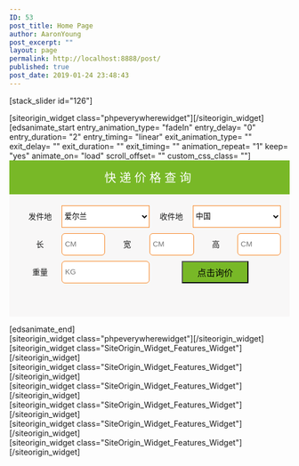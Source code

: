 ```yaml
---
ID: 53
post_title: Home Page
author: AaronYoung
post_excerpt: ""
layout: page
permalink: http://localhost:8888/post/
published: true
post_date: 2019-01-24 23:48:43
---
```

<div id="pl-53"  class="panel-layout" ><div id="pg-53-0"  class="panel-grid panel-no-style" ><div id="pgc-53-0-0"  class="panel-grid-cell"  data-weight="1" ><div id="panel-53-0-0-0" class="so-panel widget widget_sow-editor panel-first-child panel-last-child" data-index="0" data-style="{&quot;background_image_attachment&quot;:&quot;447&quot;,&quot;background_image_attachment_fallback&quot;:false,&quot;background_display&quot;:&quot;cover&quot;,&quot;animation_once&quot;:&quot;&quot;}" ><div class="panel-widget-style panel-widget-style-for-53-0-0-0" ><div class="so-widget-sow-editor so-widget-sow-editor-base">
<div class="siteorigin-widget-tinymce textwidget">
	<p>[stack_slider id="126"]</p>
</div>
</div></div></div></div></div><div id="pg-53-1"  class="panel-grid panel-has-style"  data-style="{&quot;padding&quot;:&quot;0% 10% 0% 10%&quot;,&quot;mobile_padding&quot;:&quot;0px 10px 0px 10px&quot;,&quot;background_image_attachment&quot;:false,&quot;background_display&quot;:&quot;tile&quot;,&quot;cell_alignment&quot;:&quot;flex-start&quot;}" ><div class="panel-row-style panel-row-style-for-53-1" ><div id="pgc-53-1-0"  class="panel-grid-cell"  data-weight="0.5" ><div id="panel-53-1-0-0" class="so-panel widget widget_phpeverywherewidget phpeverywherewidget panel-first-child" data-index="1" data-style="{&quot;background_image_attachment&quot;:false,&quot;background_display&quot;:&quot;tile&quot;,&quot;animation_once&quot;:&quot;&quot;}" >[siteorigin_widget class="phpeverywherewidget"]<input type="hidden" value="{&quot;instance&quot;:{&quot;title&quot;:&quot;&quot;,&quot;content&quot;:&quot;[edsanimate_start entry_animation_type= \&quot;fadeIn\&quot; entry_delay= \&quot;0\&quot; entry_duration= \&quot;2\&quot; entry_timing= \&quot;linear\&quot; exit_animation_type= \&quot;\&quot; exit_delay= \&quot;\&quot; exit_duration= \&quot;\&quot; exit_timing= \&quot;\&quot; animation_repeat= \&quot;1\&quot; keep= \&quot;yes\&quot; animate_on= \&quot;load\&quot; scroll_offset= \&quot;\&quot; custom_css_class= \&quot;\&quot;]\n\n&lt;form method=\&quot;get\&quot; action=\&quot;\/direct-post\/\&quot; class=\&quot;form-group\&quot; method=\&quot;get\&quot;&gt;\n&lt;div class=\&quot;\&quot; style=\&quot;background-color: #78b827; text-align: center;\&quot;&gt;&lt;span style=\&quot;font-size: 1.5em; margin: 0; color: #ffffff; line-height: 61px; letter-spacing: 6px;\&quot;&gt;\u5feb\u9012\u4ef7\u683c\u67e5\u8be2&lt;\/span&gt;&lt;\/div&gt;\n&lt;div style=\&quot;padding: 20px 16px 0px 16px; background-color: #f8f7f7; min-height: 200px;\&quot;&gt;\n&lt;div style=\&quot;float: left; width: 50%; display: flex; justify-content: space-between; margin: 0px 0px 10px 0px;\&quot;&gt;&lt;label style=\&quot;width: 33.2%; height: 40px; line-height: 40px; text-align: center;\&quot;&gt;\u53d1\u4ef6\u5730&lt;\/label&gt;\n&lt;select name=\&quot;send-address\&quot; style=\&quot;width: 66.8%; background-color: #ffffff; outline: none; height: 40px; border: #f6821e 1px solid;\&quot;&gt;\n&lt;option&gt;\u7231\u5c14\u5170&lt;\/option&gt;\n&lt;\/select&gt;&lt;\/div&gt;\n&lt;div style=\&quot;float: left; width: 50%; display: flex; justify-content: space-between; margin: 0px 0px 10px 0px;\&quot;&gt;&lt;label style=\&quot;width: 33.2%; height: 40px; line-height: 40px; text-align: center;\&quot;&gt;\u6536\u4ef6\u5730&lt;\/label&gt;\n&lt;select name=\&quot;receive-address\&quot; style=\&quot;width: 66.8%; background-color: #ffffff; outline: none; height: 40px; border: #f6821e 1px solid;\&quot;&gt;\n&lt;option&gt;\u4e2d\u56fd&lt;\/option&gt;\n&lt;\/select&gt;&lt;\/div&gt;\n&lt;div style=\&quot;clear: both;\&quot;&gt;&lt;\/div&gt;\n&lt;div style=\&quot;width: 33%; float: left; display: flex; justify-content: space-between; padding: 0; margin: 0px 0px 10px 0px;\&quot; class=\&quot;form-group is-empty\&quot;&gt;&lt;label style=\&quot;width: 50%; height: 40px; line-height: 40px; text-align: center;\&quot;&gt;\u957f &lt;\/label&gt;\n&lt;input autocomplete=\&quot;off\&quot; type=\&quot;text\&quot; pattern=\&quot;[\\d.]*\&quot; title=\&quot;\u8bf7\u8f93\u5165\u6570\u5b57\&quot; name=\&quot;length\&quot; style=\&quot;width: 50%; border: #f6821e 1px solid; border-radius: 6px; height: 40px; padding: 5px;\&quot; class=\&quot;text-right form-control\&quot; placeholder=\&quot;CM\&quot; \/&gt;&lt;\/div&gt;\n&lt;div style=\&quot;width: 34%; float: left; display: flex; justify-content: space-between; padding: 0; margin: 0px 0px 10px 0px;\&quot; class=\&quot;form-group is-empty\&quot;&gt;&lt;label style=\&quot;width: 50%; height: 40px; line-height: 40px; text-align: center;\&quot;&gt;\u5bbd &lt;\/label&gt;\n&lt;input autocomplete=\&quot;off\&quot; type=\&quot;text\&quot; pattern=\&quot;[\\d.]*\&quot; title=\&quot;\u8bf7\u8f93\u5165\u6570\u5b57\&quot; name=\&quot;width\&quot; style=\&quot;width: 50%; border: #f6821e 1px solid; border-radius: 6px; height: 40px; padding: 5px;\&quot; class=\&quot;text-right form-control\&quot; placeholder=\&quot;CM\&quot; \/&gt;&lt;\/div&gt;\n&lt;div style=\&quot;width: 33%; float: left; display: flex; justify-content: space-between; padding: 0; margin: 0px 0px 10px 0px;\&quot; class=\&quot;form-group is-empty\&quot;&gt;&lt;label style=\&quot;width: 50%; height: 40px; line-height: 40px; text-align: center;\&quot;&gt;\u9ad8 &lt;\/label&gt;\n&lt;input autocomplete=\&quot;off\&quot; type=\&quot;text\&quot; pattern=\&quot;[\\d.]*\&quot; title=\&quot;\u8bf7\u8f93\u5165\u6570\u5b57\&quot; name=\&quot;height\&quot; style=\&quot;width: 50%; border: #f6821e 1px solid; border-radius: 6px; height: 40px; padding: 5px;\&quot; class=\&quot;text-right form-control\&quot; placeholder=\&quot;CM\&quot; \/&gt;&lt;\/div&gt;\n&lt;div style=\&quot;clear: both;\&quot;&gt;&lt;\/div&gt;\n&lt;div style=\&quot;float: left; width: 50%; display: flex; justify-content: space-between;\&quot; class=\&quot;form-group is-empty\&quot;&gt;&lt;label style=\&quot;width: 33.2%; height: 40px; line-height: 40px; text-align: center;\&quot;&gt;\u91cd\u91cf&lt;\/label&gt;\n&lt;input pattern=\&quot;[\\d.]*\&quot; title=\&quot;\u8bf7\u8f93\u5165\u6570\u5b57\&quot; type=\&quot;text\&quot; autocomplete=\&quot;off\&quot; name=\&quot;weight\&quot; style=\&quot;width: 66.8%; border: #f6821e 1px solid; border-radius: 6px; height: 40px; padding: 5px;\&quot; class=\&quot;text-right form-control\&quot; placeholder=\&quot;KG\&quot; \/&gt;&lt;\/div&gt;\n&lt;div style=\&quot;float: left; width: 50%; display: flex; justify-content: space-between;\&quot;&gt;&lt;button type=\&quot;submit\&quot; class=\&quot;btn-hover\&quot; style=\&quot;background-color: #78b827; margin: 0 auto; height: 40px; outline: none; font-size: 16px; width: 120px; line-height: 40px; padding: 0 0 0 0;\&quot;&gt;\u70b9\u51fb\u8be2\u4ef7&lt;\/button&gt;&lt;\/div&gt;\n&lt;\/div&gt;\n&lt;\/form&gt;\n[edsanimate_end]&quot;,&quot;eds_animation_class&quot;:&quot;&quot;,&quot;animation&quot;:&quot;&quot;,&quot;anchor&quot;:&quot;&quot;,&quot;anchor-placement&quot;:&quot;&quot;,&quot;easing&quot;:&quot;&quot;,&quot;offset&quot;:&quot;&quot;,&quot;duration&quot;:&quot;&quot;,&quot;delay&quot;:&quot;&quot;,&quot;once&quot;:0,&quot;so_sidebar_emulator_id&quot;:&quot;phpeverywherewidget-5310001&quot;,&quot;option_name&quot;:&quot;widget_phpeverywherewidget&quot;},&quot;args&quot;:{&quot;before_widget&quot;:&quot;&lt;div id=\&quot;panel-53-1-0-0\&quot; class=\&quot;so-panel widget widget_phpeverywherewidget phpeverywherewidget panel-first-child\&quot; data-index=\&quot;1\&quot; data-style=\&quot;{&amp;quot;background_image_attachment&amp;quot;:false,&amp;quot;background_display&amp;quot;:&amp;quot;tile&amp;quot;,&amp;quot;animation_once&amp;quot;:&amp;quot;&amp;quot;}\&quot; &gt;&quot;,&quot;after_widget&quot;:&quot;&lt;\/div&gt;&quot;,&quot;before_title&quot;:&quot;&lt;h3 class=\&quot;widget-title\&quot;&gt;&quot;,&quot;after_title&quot;:&quot;&lt;\/h3&gt;&quot;,&quot;widget_id&quot;:&quot;widget-1-0-0&quot;}}" />[/siteorigin_widget]</div><div id="panel-53-1-0-1" class="so-panel widget widget_sow-editor panel-last-child" data-index="2" data-style="{&quot;background_image_attachment&quot;:false,&quot;background_display&quot;:&quot;tile&quot;,&quot;animation_once&quot;:&quot;&quot;}" ><div class="so-widget-sow-editor so-widget-sow-editor-base">
<div class="siteorigin-widget-tinymce textwidget">
	[edsanimate_start entry_animation_type= "fadeIn" entry_delay= "0" entry_duration= "2" entry_timing= "linear" exit_animation_type= "" exit_delay= "" exit_duration= "" exit_timing= "" animation_repeat= "1" keep= "yes" animate_on= "load" scroll_offset= "" custom_css_class= ""]

<form method="get" action="/direct-post/" class="form-group" method="get">
<div class="" style="background-color: #78b827; text-align: center;"><span style="font-size: 1.5em; margin: 0; color: #ffffff; line-height: 61px; letter-spacing: 6px;">快递价格查询</span></div>
<div style="padding: 20px 16px 0px 16px; background-color: #f8f7f7; min-height: 200px;">
<div style="float: left; width: 50%; display: flex; justify-content: space-between; margin: 0px 0px 10px 0px;"><label style="width: 33.2%; height: 40px; line-height: 40px; text-align: center;">发件地</label>
<select name="send-address" style="width: 66.8%; background-color: #ffffff; outline: none; height: 40px; border: #f6821e 1px solid;">
<option>爱尔兰</option>
</select></div>
<div style="float: left; width: 50%; display: flex; justify-content: space-between; margin: 0px 0px 10px 0px;"><label style="width: 33.2%; height: 40px; line-height: 40px; text-align: center;">收件地</label>
<select name="receive-address" style="width: 66.8%; background-color: #ffffff; outline: none; height: 40px; border: #f6821e 1px solid;">
<option>中国</option>
</select></div>
<div style="clear: both;"></div>
<div style="width: 33%; float: left; display: flex; justify-content: space-between; padding: 0; margin: 0px 0px 10px 0px;" class="form-group is-empty"><label style="width: 50%; height: 40px; line-height: 40px; text-align: center;">长 </label>
<input autocomplete="off" type="text" pattern="[\d.]*" title="请输入数字" name="length" style="width: 50%; border: #f6821e 1px solid; border-radius: 6px; height: 40px; padding: 5px;" class="text-right form-control" placeholder="CM" /></div>
<div style="width: 34%; float: left; display: flex; justify-content: space-between; padding: 0; margin: 0px 0px 10px 0px;" class="form-group is-empty"><label style="width: 50%; height: 40px; line-height: 40px; text-align: center;">宽 </label>
<input autocomplete="off" type="text" pattern="[\d.]*" title="请输入数字" name="width" style="width: 50%; border: #f6821e 1px solid; border-radius: 6px; height: 40px; padding: 5px;" class="text-right form-control" placeholder="CM" /></div>
<div style="width: 33%; float: left; display: flex; justify-content: space-between; padding: 0; margin: 0px 0px 10px 0px;" class="form-group is-empty"><label style="width: 50%; height: 40px; line-height: 40px; text-align: center;">高 </label>
<input autocomplete="off" type="text" pattern="[\d.]*" title="请输入数字" name="height" style="width: 50%; border: #f6821e 1px solid; border-radius: 6px; height: 40px; padding: 5px;" class="text-right form-control" placeholder="CM" /></div>
<div style="clear: both;"></div>
<div style="float: left; width: 50%; display: flex; justify-content: space-between;" class="form-group is-empty"><label style="width: 33.2%; height: 40px; line-height: 40px; text-align: center;">重量</label>
<input pattern="[\d.]*" title="请输入数字" type="text" autocomplete="off" name="weight" style="width: 66.8%; border: #f6821e 1px solid; border-radius: 6px; height: 40px; padding: 5px;" class="text-right form-control" placeholder="KG" /></div>
<div style="float: left; width: 50%; display: flex; justify-content: space-between;"><button type="submit" class="btn-hover" style="background-color: #78b827; margin: 0 auto; height: 40px; outline: none; font-size: 16px; width: 120px; line-height: 40px; padding: 0 0 0 0;">点击询价</button></div>
</div>
</form>
[edsanimate_end]</div>
</div></div></div><div id="pgc-53-1-1"  class="panel-grid-cell"  data-weight="0.5" ><div id="panel-53-1-1-0" class="so-panel widget widget_phpeverywherewidget phpeverywherewidget panel-first-child panel-last-child" data-index="3" data-style="{&quot;background_image_attachment&quot;:false,&quot;background_display&quot;:&quot;tile&quot;,&quot;animation_once&quot;:&quot;&quot;}" >[siteorigin_widget class="phpeverywherewidget"]<input type="hidden" value="{&quot;instance&quot;:{&quot;title&quot;:&quot;&quot;,&quot;content&quot;:&quot;[edsanimate_start entry_animation_type= \&quot;fadeIn\&quot; entry_delay= \&quot;0\&quot; entry_duration= \&quot;2\&quot; entry_timing= \&quot;linear\&quot; exit_animation_type= \&quot;\&quot; exit_delay= \&quot;\&quot; exit_duration= \&quot;\&quot; exit_timing= \&quot;\&quot; animation_repeat= \&quot;1\&quot; keep= \&quot;yes\&quot; animate_on= \&quot;load\&quot; scroll_offset= \&quot;\&quot; custom_css_class= \&quot;\&quot;]\n\n&lt;form method=\&quot;post\&quot; action=\&quot;&lt;?php echo esc_url( get_permalink( get_page_by_title( &#039;Tracker&#039; ) ) ); ?&gt;\&quot; class=\&quot;form-group\&quot;&gt;\n&lt;div class=\&quot;\&quot; style=\&quot;background-color: #78b827; text-align: center;\&quot;&gt;&lt;span style=\&quot;font-size: 1.5em; margin: 0; color: #ffffff; line-height: 61px; letter-spacing: 6px;\&quot;&gt;\u7269\u6d41\u8fdb\u7a0b\u67e5\u8be2&lt;\/span&gt;&lt;\/div&gt;\n&lt;div style=\&quot;padding: 20px 16px 0px 16px; background-color: #f8f7f7; min-height: 200px;\&quot;&gt;\n&lt;div style=\&quot;float: left; width: 100%; display: flex; justify-content: space-between; margin: 0px 0px 15px 0px;\&quot;&gt;&lt;label style=\&quot;width: 33.2%; height: 40px; line-height: 40px; text-align: center; margin: 0 auto;\&quot;&gt;\u5305\u88f9\u5355\u53f7&lt;\/label&gt;&lt;\/div&gt;\n&lt;div style=\&quot;clear: both;\&quot;&gt;&lt;\/div&gt;\n&lt;div style=\&quot;width: 100%; float: left; display: flex; justify-content: space-between; padding: 0; margin: 0px 0px 20px 0px;\&quot; class=\&quot;form-group is-empty\&quot;&gt;&lt;input autocomplete=\&quot;off\&quot; type=\&quot;text\&quot; name=\&quot;postNumberFromIndex\&quot; style=\&quot;width: 60%; margin: 0 auto; border: #f6821e 1px solid; border-radius: 6px; height: 40px; padding: 7px;\&quot; class=\&quot;text-right form-control\&quot; placeholder=\&quot;\u5355\u53f7\&quot; \/&gt;&lt;\/div&gt;\n&lt;div style=\&quot;clear: both;\&quot;&gt;&lt;\/div&gt;\n&lt;div style=\&quot;float: left; width: 100%; display: flex; justify-content: space-between;\&quot;&gt;&lt;button type=\&quot;\&quot; class=\&quot;btn-hover\&quot; style=\&quot;background-color: #78b827; margin: 0 auto; height: 40px; outline: none; font-size: 16px; width: 120px; line-height: 40px; padding: 0 0 0 0;\&quot;&gt;\u70b9\u51fb\u67e5\u8be2&lt;\/button&gt;&lt;\/div&gt;\n&lt;\/div&gt;\n&lt;\/form&gt;\n[edsanimate_end]&quot;,&quot;eds_animation_class&quot;:&quot;&quot;,&quot;animation&quot;:&quot;&quot;,&quot;anchor&quot;:&quot;&quot;,&quot;anchor-placement&quot;:&quot;&quot;,&quot;easing&quot;:&quot;&quot;,&quot;offset&quot;:&quot;&quot;,&quot;duration&quot;:&quot;&quot;,&quot;delay&quot;:&quot;&quot;,&quot;once&quot;:0,&quot;so_sidebar_emulator_id&quot;:&quot;phpeverywherewidget-5310003&quot;,&quot;option_name&quot;:&quot;widget_phpeverywherewidget&quot;},&quot;args&quot;:{&quot;before_widget&quot;:&quot;&lt;div id=\&quot;panel-53-1-1-0\&quot; class=\&quot;so-panel widget widget_phpeverywherewidget phpeverywherewidget panel-first-child panel-last-child\&quot; data-index=\&quot;3\&quot; data-style=\&quot;{&amp;quot;background_image_attachment&amp;quot;:false,&amp;quot;background_display&amp;quot;:&amp;quot;tile&amp;quot;,&amp;quot;animation_once&amp;quot;:&amp;quot;&amp;quot;}\&quot; &gt;&quot;,&quot;after_widget&quot;:&quot;&lt;\/div&gt;&quot;,&quot;before_title&quot;:&quot;&lt;h3 class=\&quot;widget-title\&quot;&gt;&quot;,&quot;after_title&quot;:&quot;&lt;\/h3&gt;&quot;,&quot;widget_id&quot;:&quot;widget-1-1-0&quot;}}" />[/siteorigin_widget]</div></div></div></div><div id="pg-53-2"  class="panel-grid panel-has-style"  data-style="{&quot;padding&quot;:&quot;0% 20% 0% 20%&quot;,&quot;mobile_padding&quot;:&quot;0px 10px 0px 10px&quot;,&quot;background&quot;:&quot;#f8f7f7&quot;,&quot;background_image_attachment&quot;:false,&quot;background_display&quot;:&quot;tile&quot;,&quot;cell_alignment&quot;:&quot;flex-start&quot;}" ><div class="panel-row-style panel-row-style-for-53-2" ><div id="pgc-53-2-0"  class="panel-grid-cell"  data-weight="0.5" ><div id="panel-53-2-0-0" class="so-panel widget widget_sow-features panel-first-child" data-index="4" data-style="{&quot;padding&quot;:&quot;20px 0px 0px 0px&quot;,&quot;mobile_padding&quot;:&quot;10px 10px 10px 10px&quot;,&quot;background_image_attachment&quot;:false,&quot;background_display&quot;:&quot;tile&quot;,&quot;animation_type&quot;:&quot;fade-left&quot;,&quot;animation_once&quot;:&quot;&quot;}" ><div data-aos="fade-left" class="panel-widget-style panel-widget-style-for-53-2-0-0" >[siteorigin_widget class="SiteOrigin_Widget_Features_Widget"]<input type="hidden" value="{&quot;instance&quot;:{&quot;features&quot;:[{&quot;container_color&quot;:&quot;#ffffff&quot;,&quot;container_position&quot;:&quot;right&quot;,&quot;icon&quot;:&quot;icomoon-rocket&quot;,&quot;icon_title&quot;:&quot;&quot;,&quot;icon_color&quot;:&quot;#81d742&quot;,&quot;icon_image&quot;:0,&quot;icon_image_size&quot;:&quot;thumbnail&quot;,&quot;title&quot;:&quot;&quot;,&quot;text&quot;:&quot;&lt;a href=\&quot;http:\/\/localhost:8888\/post\/irish-post\/\&quot; style=\&quot;font-size: 1.5em;\&quot;&gt;anpost\u7231\u5c14\u5170\u90ae\u653f&lt;\/a&gt;\n&quot;,&quot;text_selected_editor&quot;:&quot;html&quot;,&quot;more_text&quot;:&quot;&quot;,&quot;more_url&quot;:&quot;&quot;}],&quot;fonts&quot;:{&quot;title_options&quot;:{&quot;font&quot;:&quot;default&quot;,&quot;size&quot;:false,&quot;size_unit&quot;:&quot;px&quot;,&quot;color&quot;:false,&quot;so_field_container_state&quot;:&quot;closed&quot;},&quot;text_options&quot;:{&quot;font&quot;:&quot;default&quot;,&quot;size&quot;:false,&quot;size_unit&quot;:&quot;px&quot;,&quot;color&quot;:false,&quot;so_field_container_state&quot;:&quot;closed&quot;},&quot;more_text_options&quot;:{&quot;font&quot;:&quot;default&quot;,&quot;size&quot;:false,&quot;size_unit&quot;:&quot;px&quot;,&quot;color&quot;:false,&quot;so_field_container_state&quot;:&quot;closed&quot;},&quot;so_field_container_state&quot;:&quot;closed&quot;},&quot;container_shape&quot;:&quot;round&quot;,&quot;container_size&quot;:&quot;80px&quot;,&quot;container_size_unit&quot;:&quot;px&quot;,&quot;icon_size&quot;:&quot;60px&quot;,&quot;icon_size_unit&quot;:&quot;px&quot;,&quot;per_row&quot;:1,&quot;responsive&quot;:true,&quot;_sow_form_id&quot;:&quot;3195611555c4dd3f411841782160283&quot;,&quot;_sow_form_timestamp&quot;:&quot;1548605629368&quot;,&quot;eds_animation_class&quot;:&quot;&quot;,&quot;animation&quot;:&quot;&quot;,&quot;anchor&quot;:&quot;&quot;,&quot;anchor-placement&quot;:&quot;&quot;,&quot;easing&quot;:&quot;&quot;,&quot;offset&quot;:&quot;&quot;,&quot;duration&quot;:&quot;&quot;,&quot;delay&quot;:&quot;&quot;,&quot;icon_size_custom&quot;:false,&quot;title_link&quot;:false,&quot;icon_link&quot;:false,&quot;new_window&quot;:false,&quot;once&quot;:0,&quot;so_sidebar_emulator_id&quot;:&quot;sow-features-5310004&quot;,&quot;option_name&quot;:&quot;widget_sow-features&quot;},&quot;args&quot;:{&quot;before_widget&quot;:&quot;&lt;div id=\&quot;panel-53-2-0-0\&quot; class=\&quot;so-panel widget widget_sow-features panel-first-child\&quot; data-index=\&quot;4\&quot; data-style=\&quot;{&amp;quot;padding&amp;quot;:&amp;quot;20px 0px 0px 0px&amp;quot;,&amp;quot;mobile_padding&amp;quot;:&amp;quot;10px 10px 10px 10px&amp;quot;,&amp;quot;background_image_attachment&amp;quot;:false,&amp;quot;background_display&amp;quot;:&amp;quot;tile&amp;quot;,&amp;quot;animation_type&amp;quot;:&amp;quot;fade-left&amp;quot;,&amp;quot;animation_once&amp;quot;:&amp;quot;&amp;quot;}\&quot; &gt;&lt;div data-aos=\&quot;fade-left\&quot; class=\&quot;panel-widget-style panel-widget-style-for-53-2-0-0\&quot; &gt;&quot;,&quot;after_widget&quot;:&quot;&lt;\/div&gt;&lt;\/div&gt;&quot;,&quot;before_title&quot;:&quot;&lt;h3 class=\&quot;widget-title\&quot;&gt;&quot;,&quot;after_title&quot;:&quot;&lt;\/h3&gt;&quot;,&quot;widget_id&quot;:&quot;widget-2-0-0&quot;}}" />[/siteorigin_widget]</div></div><div id="panel-53-2-0-1" class="so-panel widget widget_sow-features" data-index="5" data-style="{&quot;background_image_attachment&quot;:false,&quot;background_display&quot;:&quot;tile&quot;,&quot;animation_type&quot;:&quot;fade-left&quot;,&quot;animation_once&quot;:&quot;&quot;}" ><div data-aos="fade-left" class="panel-widget-style panel-widget-style-for-53-2-0-1" >[siteorigin_widget class="SiteOrigin_Widget_Features_Widget"]<input type="hidden" value="{&quot;instance&quot;:{&quot;features&quot;:[{&quot;container_color&quot;:&quot;#ffffff&quot;,&quot;container_position&quot;:&quot;right&quot;,&quot;icon&quot;:&quot;fontawesome-sow-fas-baby&quot;,&quot;icon_title&quot;:&quot;&quot;,&quot;icon_color&quot;:&quot;#81d742&quot;,&quot;icon_image&quot;:0,&quot;icon_image_size&quot;:&quot;thumbnail&quot;,&quot;title&quot;:&quot;&quot;,&quot;text&quot;:&quot;&lt;a href=\&quot;http:\/\/localhost:8888\/post\/4-tin-line-1\/\&quot; style=\&quot;font-size: 1.5em;\&quot;&gt;4\/6\u704c\u5976\u7c89\u5305\u7a0e&lt;\/a&gt;\n&quot;,&quot;text_selected_editor&quot;:&quot;html&quot;,&quot;more_text&quot;:&quot;&quot;,&quot;more_url&quot;:&quot;&quot;}],&quot;fonts&quot;:{&quot;title_options&quot;:{&quot;font&quot;:&quot;default&quot;,&quot;size&quot;:false,&quot;size_unit&quot;:&quot;px&quot;,&quot;color&quot;:false,&quot;so_field_container_state&quot;:&quot;closed&quot;},&quot;text_options&quot;:{&quot;font&quot;:&quot;default&quot;,&quot;size&quot;:false,&quot;size_unit&quot;:&quot;px&quot;,&quot;color&quot;:false,&quot;so_field_container_state&quot;:&quot;closed&quot;},&quot;more_text_options&quot;:{&quot;font&quot;:&quot;default&quot;,&quot;size&quot;:false,&quot;size_unit&quot;:&quot;px&quot;,&quot;color&quot;:false,&quot;so_field_container_state&quot;:&quot;closed&quot;},&quot;so_field_container_state&quot;:&quot;closed&quot;},&quot;container_shape&quot;:&quot;round&quot;,&quot;container_size&quot;:&quot;80px&quot;,&quot;container_size_unit&quot;:&quot;px&quot;,&quot;icon_size&quot;:&quot;60px&quot;,&quot;icon_size_unit&quot;:&quot;px&quot;,&quot;per_row&quot;:1,&quot;responsive&quot;:true,&quot;_sow_form_id&quot;:&quot;17941242515c4dd93d7060b569947468&quot;,&quot;_sow_form_timestamp&quot;:&quot;1548606358034&quot;,&quot;eds_animation_class&quot;:&quot;&quot;,&quot;animation&quot;:&quot;&quot;,&quot;anchor&quot;:&quot;&quot;,&quot;anchor-placement&quot;:&quot;&quot;,&quot;easing&quot;:&quot;&quot;,&quot;offset&quot;:&quot;&quot;,&quot;duration&quot;:&quot;&quot;,&quot;delay&quot;:&quot;&quot;,&quot;icon_size_custom&quot;:false,&quot;title_link&quot;:false,&quot;icon_link&quot;:false,&quot;new_window&quot;:false,&quot;once&quot;:0,&quot;so_sidebar_emulator_id&quot;:&quot;sow-features-5310005&quot;,&quot;option_name&quot;:&quot;widget_sow-features&quot;},&quot;args&quot;:{&quot;before_widget&quot;:&quot;&lt;div id=\&quot;panel-53-2-0-1\&quot; class=\&quot;so-panel widget widget_sow-features\&quot; data-index=\&quot;5\&quot; data-style=\&quot;{&amp;quot;background_image_attachment&amp;quot;:false,&amp;quot;background_display&amp;quot;:&amp;quot;tile&amp;quot;,&amp;quot;animation_type&amp;quot;:&amp;quot;fade-left&amp;quot;,&amp;quot;animation_once&amp;quot;:&amp;quot;&amp;quot;}\&quot; &gt;&lt;div data-aos=\&quot;fade-left\&quot; class=\&quot;panel-widget-style panel-widget-style-for-53-2-0-1\&quot; &gt;&quot;,&quot;after_widget&quot;:&quot;&lt;\/div&gt;&lt;\/div&gt;&quot;,&quot;before_title&quot;:&quot;&lt;h3 class=\&quot;widget-title\&quot;&gt;&quot;,&quot;after_title&quot;:&quot;&lt;\/h3&gt;&quot;,&quot;widget_id&quot;:&quot;widget-2-0-1&quot;}}" />[/siteorigin_widget]</div></div><div id="panel-53-2-0-2" class="so-panel widget widget_sow-features panel-last-child" data-index="6" data-style="{&quot;padding&quot;:&quot;0px 0px 10px 0px&quot;,&quot;background_image_attachment&quot;:false,&quot;background_display&quot;:&quot;tile&quot;,&quot;animation_type&quot;:&quot;fade-left&quot;,&quot;animation_once&quot;:&quot;&quot;,&quot;margin&quot;:&quot;0px 0px 20px 0px&quot;}" ><div data-aos="fade-left" class="panel-widget-style panel-widget-style-for-53-2-0-2" >[siteorigin_widget class="SiteOrigin_Widget_Features_Widget"]<input type="hidden" value="{&quot;instance&quot;:{&quot;features&quot;:[{&quot;container_color&quot;:&quot;#ffffff&quot;,&quot;container_position&quot;:&quot;right&quot;,&quot;icon&quot;:&quot;fontawesome-sow-fas-gifts&quot;,&quot;icon_title&quot;:&quot;&quot;,&quot;icon_color&quot;:&quot;#81d742&quot;,&quot;icon_image&quot;:0,&quot;icon_image_size&quot;:&quot;thumbnail&quot;,&quot;title&quot;:&quot;&quot;,&quot;text&quot;:&quot;&lt;a href=\&quot;http:\/\/localhost:8888\/post\/luxury-with-tax\/\&quot; style=\&quot;font-size: 1.5em;\&quot;&gt;\u5962\u4f88\u54c1\u5305\u7a0e&lt;\/a&gt;\n&quot;,&quot;text_selected_editor&quot;:&quot;html&quot;,&quot;more_text&quot;:&quot;&quot;,&quot;more_url&quot;:&quot;&quot;}],&quot;fonts&quot;:{&quot;title_options&quot;:{&quot;font&quot;:&quot;default&quot;,&quot;size&quot;:false,&quot;size_unit&quot;:&quot;px&quot;,&quot;color&quot;:false,&quot;so_field_container_state&quot;:&quot;closed&quot;},&quot;text_options&quot;:{&quot;font&quot;:&quot;default&quot;,&quot;size&quot;:false,&quot;size_unit&quot;:&quot;px&quot;,&quot;color&quot;:false,&quot;so_field_container_state&quot;:&quot;closed&quot;},&quot;more_text_options&quot;:{&quot;font&quot;:&quot;default&quot;,&quot;size&quot;:false,&quot;size_unit&quot;:&quot;px&quot;,&quot;color&quot;:false,&quot;so_field_container_state&quot;:&quot;closed&quot;},&quot;so_field_container_state&quot;:&quot;closed&quot;},&quot;container_shape&quot;:&quot;round&quot;,&quot;container_size&quot;:&quot;80px&quot;,&quot;container_size_unit&quot;:&quot;px&quot;,&quot;icon_size&quot;:&quot;60px&quot;,&quot;icon_size_unit&quot;:&quot;px&quot;,&quot;per_row&quot;:1,&quot;responsive&quot;:true,&quot;_sow_form_id&quot;:&quot;11792606135c4ddc0f3f8a9333493733&quot;,&quot;_sow_form_timestamp&quot;:&quot;1548606541727&quot;,&quot;eds_animation_class&quot;:&quot;&quot;,&quot;animation&quot;:&quot;&quot;,&quot;anchor&quot;:&quot;&quot;,&quot;anchor-placement&quot;:&quot;&quot;,&quot;easing&quot;:&quot;&quot;,&quot;offset&quot;:&quot;&quot;,&quot;duration&quot;:&quot;&quot;,&quot;delay&quot;:&quot;&quot;,&quot;icon_size_custom&quot;:false,&quot;title_link&quot;:false,&quot;icon_link&quot;:false,&quot;new_window&quot;:false,&quot;once&quot;:0,&quot;so_sidebar_emulator_id&quot;:&quot;sow-features-5310006&quot;,&quot;option_name&quot;:&quot;widget_sow-features&quot;},&quot;args&quot;:{&quot;before_widget&quot;:&quot;&lt;div id=\&quot;panel-53-2-0-2\&quot; class=\&quot;so-panel widget widget_sow-features panel-last-child\&quot; data-index=\&quot;6\&quot; data-style=\&quot;{&amp;quot;padding&amp;quot;:&amp;quot;0px 0px 10px 0px&amp;quot;,&amp;quot;background_image_attachment&amp;quot;:false,&amp;quot;background_display&amp;quot;:&amp;quot;tile&amp;quot;,&amp;quot;animation_type&amp;quot;:&amp;quot;fade-left&amp;quot;,&amp;quot;animation_once&amp;quot;:&amp;quot;&amp;quot;,&amp;quot;margin&amp;quot;:&amp;quot;0px 0px 20px 0px&amp;quot;}\&quot; &gt;&lt;div data-aos=\&quot;fade-left\&quot; class=\&quot;panel-widget-style panel-widget-style-for-53-2-0-2\&quot; &gt;&quot;,&quot;after_widget&quot;:&quot;&lt;\/div&gt;&lt;\/div&gt;&quot;,&quot;before_title&quot;:&quot;&lt;h3 class=\&quot;widget-title\&quot;&gt;&quot;,&quot;after_title&quot;:&quot;&lt;\/h3&gt;&quot;,&quot;widget_id&quot;:&quot;widget-2-0-2&quot;}}" />[/siteorigin_widget]</div></div></div><div id="pgc-53-2-1"  class="panel-grid-cell"  data-weight="0.5" ><div id="panel-53-2-1-0" class="so-panel widget widget_sow-features panel-first-child" data-index="7" data-style="{&quot;padding&quot;:&quot;20px 0px 0px 0px&quot;,&quot;mobile_padding&quot;:&quot;10px 0px 0px 0px&quot;,&quot;background_image_attachment&quot;:false,&quot;background_display&quot;:&quot;tile&quot;,&quot;animation_type&quot;:&quot;fade-right&quot;,&quot;animation_once&quot;:&quot;&quot;}" ><div data-aos="fade-right" class="panel-widget-style panel-widget-style-for-53-2-1-0" >[siteorigin_widget class="SiteOrigin_Widget_Features_Widget"]<input type="hidden" value="{&quot;instance&quot;:{&quot;features&quot;:[{&quot;container_color&quot;:&quot;#ffffff&quot;,&quot;container_position&quot;:&quot;right&quot;,&quot;icon&quot;:&quot;icomoon-airplane&quot;,&quot;icon_title&quot;:&quot;&quot;,&quot;icon_color&quot;:&quot;#81d742&quot;,&quot;icon_image&quot;:0,&quot;icon_image_size&quot;:&quot;thumbnail&quot;,&quot;title&quot;:&quot;&quot;,&quot;text&quot;:&quot;&lt;a href=\&quot;http:\/\/localhost:8888\/post\/uk-post\/\&quot; style=\&quot;font-size: 1.5em;\&quot;&gt;\u82f1\u56fd\u7687\u5bb6\u90ae\u653f&lt;\/a&gt;\n&quot;,&quot;text_selected_editor&quot;:&quot;html&quot;,&quot;more_text&quot;:&quot;&quot;,&quot;more_url&quot;:&quot;&quot;}],&quot;fonts&quot;:{&quot;title_options&quot;:{&quot;font&quot;:&quot;default&quot;,&quot;size&quot;:false,&quot;size_unit&quot;:&quot;px&quot;,&quot;color&quot;:false,&quot;so_field_container_state&quot;:&quot;closed&quot;},&quot;text_options&quot;:{&quot;font&quot;:&quot;default&quot;,&quot;size&quot;:false,&quot;size_unit&quot;:&quot;px&quot;,&quot;color&quot;:false,&quot;so_field_container_state&quot;:&quot;closed&quot;},&quot;more_text_options&quot;:{&quot;font&quot;:&quot;default&quot;,&quot;size&quot;:false,&quot;size_unit&quot;:&quot;px&quot;,&quot;color&quot;:false,&quot;so_field_container_state&quot;:&quot;closed&quot;},&quot;so_field_container_state&quot;:&quot;closed&quot;},&quot;container_shape&quot;:&quot;round&quot;,&quot;container_size&quot;:&quot;80px&quot;,&quot;container_size_unit&quot;:&quot;px&quot;,&quot;icon_size&quot;:&quot;60px&quot;,&quot;icon_size_unit&quot;:&quot;px&quot;,&quot;per_row&quot;:1,&quot;responsive&quot;:true,&quot;_sow_form_id&quot;:&quot;17633732545c4dd8ce432c5787011976&quot;,&quot;_sow_form_timestamp&quot;:&quot;1548605709068&quot;,&quot;eds_animation_class&quot;:&quot;&quot;,&quot;animation&quot;:&quot;&quot;,&quot;anchor&quot;:&quot;&quot;,&quot;anchor-placement&quot;:&quot;&quot;,&quot;easing&quot;:&quot;&quot;,&quot;offset&quot;:&quot;&quot;,&quot;duration&quot;:&quot;&quot;,&quot;delay&quot;:&quot;&quot;,&quot;icon_size_custom&quot;:false,&quot;title_link&quot;:false,&quot;icon_link&quot;:false,&quot;new_window&quot;:false,&quot;once&quot;:0,&quot;so_sidebar_emulator_id&quot;:&quot;sow-features-5310007&quot;,&quot;option_name&quot;:&quot;widget_sow-features&quot;},&quot;args&quot;:{&quot;before_widget&quot;:&quot;&lt;div id=\&quot;panel-53-2-1-0\&quot; class=\&quot;so-panel widget widget_sow-features panel-first-child\&quot; data-index=\&quot;7\&quot; data-style=\&quot;{&amp;quot;padding&amp;quot;:&amp;quot;20px 0px 0px 0px&amp;quot;,&amp;quot;mobile_padding&amp;quot;:&amp;quot;10px 0px 0px 0px&amp;quot;,&amp;quot;background_image_attachment&amp;quot;:false,&amp;quot;background_display&amp;quot;:&amp;quot;tile&amp;quot;,&amp;quot;animation_type&amp;quot;:&amp;quot;fade-right&amp;quot;,&amp;quot;animation_once&amp;quot;:&amp;quot;&amp;quot;}\&quot; &gt;&lt;div data-aos=\&quot;fade-right\&quot; class=\&quot;panel-widget-style panel-widget-style-for-53-2-1-0\&quot; &gt;&quot;,&quot;after_widget&quot;:&quot;&lt;\/div&gt;&lt;\/div&gt;&quot;,&quot;before_title&quot;:&quot;&lt;h3 class=\&quot;widget-title\&quot;&gt;&quot;,&quot;after_title&quot;:&quot;&lt;\/h3&gt;&quot;,&quot;widget_id&quot;:&quot;widget-2-1-0&quot;}}" />[/siteorigin_widget]</div></div><div id="panel-53-2-1-1" class="so-panel widget widget_sow-features" data-index="8" data-style="{&quot;background_image_attachment&quot;:false,&quot;background_display&quot;:&quot;tile&quot;,&quot;animation_type&quot;:&quot;fade-right&quot;,&quot;animation_once&quot;:&quot;&quot;}" ><div data-aos="fade-right" class="panel-widget-style panel-widget-style-for-53-2-1-1" >[siteorigin_widget class="SiteOrigin_Widget_Features_Widget"]<input type="hidden" value="{&quot;instance&quot;:{&quot;features&quot;:[{&quot;container_color&quot;:&quot;#ffffff&quot;,&quot;container_position&quot;:&quot;right&quot;,&quot;icon&quot;:&quot;fontawesome-sow-fas-box-open&quot;,&quot;icon_title&quot;:&quot;&quot;,&quot;icon_color&quot;:&quot;#81d742&quot;,&quot;icon_image&quot;:0,&quot;icon_image_size&quot;:&quot;thumbnail&quot;,&quot;title&quot;:&quot;&quot;,&quot;text&quot;:&quot;&lt;a href=\&quot;http:\/\/localhost:8888\/post\/50-all-in-one\/\&quot; style=\&quot;font-size: 1.5em;\&quot;&gt;50\/450\u6b27\u6742\u8d27\u5305\u7a0e&lt;\/a&gt;\n&quot;,&quot;text_selected_editor&quot;:&quot;html&quot;,&quot;more_text&quot;:&quot;&quot;,&quot;more_url&quot;:&quot;&quot;}],&quot;fonts&quot;:{&quot;title_options&quot;:{&quot;font&quot;:&quot;default&quot;,&quot;size&quot;:false,&quot;size_unit&quot;:&quot;px&quot;,&quot;color&quot;:false,&quot;so_field_container_state&quot;:&quot;closed&quot;},&quot;text_options&quot;:{&quot;font&quot;:&quot;default&quot;,&quot;size&quot;:false,&quot;size_unit&quot;:&quot;px&quot;,&quot;color&quot;:false,&quot;so_field_container_state&quot;:&quot;closed&quot;},&quot;more_text_options&quot;:{&quot;font&quot;:&quot;default&quot;,&quot;size&quot;:false,&quot;size_unit&quot;:&quot;px&quot;,&quot;color&quot;:false,&quot;so_field_container_state&quot;:&quot;closed&quot;},&quot;so_field_container_state&quot;:&quot;closed&quot;},&quot;container_shape&quot;:&quot;round&quot;,&quot;container_size&quot;:&quot;80px&quot;,&quot;container_size_unit&quot;:&quot;px&quot;,&quot;icon_size&quot;:&quot;60px&quot;,&quot;icon_size_unit&quot;:&quot;px&quot;,&quot;per_row&quot;:1,&quot;responsive&quot;:true,&quot;_sow_form_id&quot;:&quot;5493942985c4ddba07a9a1799967064&quot;,&quot;_sow_form_timestamp&quot;:&quot;1548606436925&quot;,&quot;eds_animation_class&quot;:&quot;&quot;,&quot;animation&quot;:&quot;&quot;,&quot;anchor&quot;:&quot;&quot;,&quot;anchor-placement&quot;:&quot;&quot;,&quot;easing&quot;:&quot;&quot;,&quot;offset&quot;:&quot;&quot;,&quot;duration&quot;:&quot;&quot;,&quot;delay&quot;:&quot;&quot;,&quot;icon_size_custom&quot;:false,&quot;title_link&quot;:false,&quot;icon_link&quot;:false,&quot;new_window&quot;:false,&quot;once&quot;:0,&quot;so_sidebar_emulator_id&quot;:&quot;sow-features-5310008&quot;,&quot;option_name&quot;:&quot;widget_sow-features&quot;},&quot;args&quot;:{&quot;before_widget&quot;:&quot;&lt;div id=\&quot;panel-53-2-1-1\&quot; class=\&quot;so-panel widget widget_sow-features\&quot; data-index=\&quot;8\&quot; data-style=\&quot;{&amp;quot;background_image_attachment&amp;quot;:false,&amp;quot;background_display&amp;quot;:&amp;quot;tile&amp;quot;,&amp;quot;animation_type&amp;quot;:&amp;quot;fade-right&amp;quot;,&amp;quot;animation_once&amp;quot;:&amp;quot;&amp;quot;}\&quot; &gt;&lt;div data-aos=\&quot;fade-right\&quot; class=\&quot;panel-widget-style panel-widget-style-for-53-2-1-1\&quot; &gt;&quot;,&quot;after_widget&quot;:&quot;&lt;\/div&gt;&lt;\/div&gt;&quot;,&quot;before_title&quot;:&quot;&lt;h3 class=\&quot;widget-title\&quot;&gt;&quot;,&quot;after_title&quot;:&quot;&lt;\/h3&gt;&quot;,&quot;widget_id&quot;:&quot;widget-2-1-1&quot;}}" />[/siteorigin_widget]</div></div><div id="panel-53-2-1-2" class="so-panel widget widget_sow-features panel-last-child" data-index="9" data-style="{&quot;padding&quot;:&quot;0px 0px 10px 0px&quot;,&quot;background_image_attachment&quot;:false,&quot;background_display&quot;:&quot;tile&quot;,&quot;animation_type&quot;:&quot;fade-right&quot;,&quot;animation_once&quot;:&quot;&quot;,&quot;margin&quot;:&quot;0px 0px 20px 0px&quot;}" ><div data-aos="fade-right" class="panel-widget-style panel-widget-style-for-53-2-1-2" >[siteorigin_widget class="SiteOrigin_Widget_Features_Widget"]<input type="hidden" value="{&quot;instance&quot;:{&quot;features&quot;:[{&quot;container_color&quot;:&quot;#ffffff&quot;,&quot;container_position&quot;:&quot;right&quot;,&quot;icon&quot;:&quot;fontawesome-sow-fas-wine-glass-alt&quot;,&quot;icon_title&quot;:&quot;&quot;,&quot;icon_color&quot;:&quot;#81d742&quot;,&quot;icon_image&quot;:0,&quot;icon_image_size&quot;:&quot;thumbnail&quot;,&quot;title&quot;:&quot;&quot;,&quot;text&quot;:&quot;&lt;a href=\&quot;http:\/\/localhost:8888\/post\/wine-with-tax\/\&quot; style=\&quot;font-size: 1.5em;\&quot;&gt;\u7ea2\u9152\u5305\u7a0e&lt;\/a&gt;\n&quot;,&quot;text_selected_editor&quot;:&quot;html&quot;,&quot;more_text&quot;:&quot;&quot;,&quot;more_url&quot;:&quot;&quot;}],&quot;fonts&quot;:{&quot;title_options&quot;:{&quot;font&quot;:&quot;default&quot;,&quot;size&quot;:false,&quot;size_unit&quot;:&quot;px&quot;,&quot;color&quot;:false,&quot;so_field_container_state&quot;:&quot;closed&quot;},&quot;text_options&quot;:{&quot;font&quot;:&quot;default&quot;,&quot;size&quot;:false,&quot;size_unit&quot;:&quot;px&quot;,&quot;color&quot;:false,&quot;so_field_container_state&quot;:&quot;closed&quot;},&quot;more_text_options&quot;:{&quot;font&quot;:&quot;default&quot;,&quot;size&quot;:false,&quot;size_unit&quot;:&quot;px&quot;,&quot;color&quot;:false,&quot;so_field_container_state&quot;:&quot;closed&quot;},&quot;so_field_container_state&quot;:&quot;closed&quot;},&quot;container_shape&quot;:&quot;round&quot;,&quot;container_size&quot;:&quot;80px&quot;,&quot;container_size_unit&quot;:&quot;px&quot;,&quot;icon_size&quot;:&quot;60px&quot;,&quot;icon_size_unit&quot;:&quot;px&quot;,&quot;per_row&quot;:1,&quot;responsive&quot;:true,&quot;_sow_form_id&quot;:&quot;17454958775c4ddc53e5de3648284395&quot;,&quot;_sow_form_timestamp&quot;:&quot;1548606603589&quot;,&quot;eds_animation_class&quot;:&quot;&quot;,&quot;animation&quot;:&quot;&quot;,&quot;anchor&quot;:&quot;&quot;,&quot;anchor-placement&quot;:&quot;&quot;,&quot;easing&quot;:&quot;&quot;,&quot;offset&quot;:&quot;&quot;,&quot;duration&quot;:&quot;&quot;,&quot;delay&quot;:&quot;&quot;,&quot;icon_size_custom&quot;:false,&quot;title_link&quot;:false,&quot;icon_link&quot;:false,&quot;new_window&quot;:false,&quot;once&quot;:0,&quot;so_sidebar_emulator_id&quot;:&quot;sow-features-5310009&quot;,&quot;option_name&quot;:&quot;widget_sow-features&quot;},&quot;args&quot;:{&quot;before_widget&quot;:&quot;&lt;div id=\&quot;panel-53-2-1-2\&quot; class=\&quot;so-panel widget widget_sow-features panel-last-child\&quot; data-index=\&quot;9\&quot; data-style=\&quot;{&amp;quot;padding&amp;quot;:&amp;quot;0px 0px 10px 0px&amp;quot;,&amp;quot;background_image_attachment&amp;quot;:false,&amp;quot;background_display&amp;quot;:&amp;quot;tile&amp;quot;,&amp;quot;animation_type&amp;quot;:&amp;quot;fade-right&amp;quot;,&amp;quot;animation_once&amp;quot;:&amp;quot;&amp;quot;,&amp;quot;margin&amp;quot;:&amp;quot;0px 0px 20px 0px&amp;quot;}\&quot; &gt;&lt;div data-aos=\&quot;fade-right\&quot; class=\&quot;panel-widget-style panel-widget-style-for-53-2-1-2\&quot; &gt;&quot;,&quot;after_widget&quot;:&quot;&lt;\/div&gt;&lt;\/div&gt;&quot;,&quot;before_title&quot;:&quot;&lt;h3 class=\&quot;widget-title\&quot;&gt;&quot;,&quot;after_title&quot;:&quot;&lt;\/h3&gt;&quot;,&quot;widget_id&quot;:&quot;widget-2-1-2&quot;}}" />[/siteorigin_widget]</div></div></div></div></div></div>